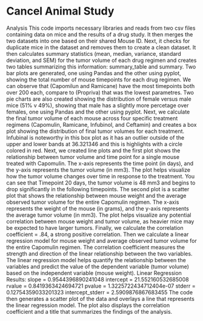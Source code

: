 # Cancel Animal Study

Analysis
This code imports necessary libraries and reads from two csv files containing data on mice and the results of a drug study. It then merges the two datasets into one based on their shared Mouse ID.
Next, it checks for duplicate mice in the dataset and removes them to create a clean dataset.
It then calculates summary statistics (mean, median, variance, standard deviation, and SEM) for the tumor volume of each drug regimen and creates two tables summarizing this information: summary_table and summary.
Two bar plots are generated, one using Pandas and the other using pyplot, showing the total number of mouse timepoints for each drug regimen. We can observe that (Capomilun and Ramicane) have the most timepoints both over 200 each, compare to (Propriva) that was the lowest parametres. Two pie charts are also created showing the distribution of female versus male mice (51% v 49%), showing that male has a slightly more percetage over females, one using Pandas and the other using pyplot.
Next, we calculate the final tumor volume of each mouse across four specific treatment regimens (Capomulin, Ramicane, Infubinol, and Ceftamin) and creates a box plot showing the distribution of final tumor volumes for each treatment. Infubinal is noteworthy in this box plot as it has an outlier outside of the upper and lower bands at 36.321346 and this is highlights with a circle colored in red.
Next, we created line plots and the first plot shows the relationship between tumor volume and time point for a single mouse treated with Capomulin. The x-axis represents the time point (in days), and the y-axis represents the tumor volume (in mm3). The plot helps visualize how the tumor volume changes over time in response to the treatment. You can see that Timepoint 20 days, the tumor volume is 48 mm3 and begins to drop significantly in the following timepoints.
The second plot is a scatter plot that shows the relationship between mouse weight and the average observed tumor volume for the entire Capomulin regimen. The x-axis represents the weight of the mouse (in grams), and the y-axis represents the average tumor volume (in mm3). The plot helps visualize any potential correlation between mouse weight and tumor volume, as heavier mice may be expected to have larger tumors.
Finally, we calculate the correlation coefficient = .84, a strong positive correlation. Then we calculate a linear regression model for mouse weight and average observed tumor volume for the entire Capomulin regimen. The correlation coefficient measures the strength and direction of the linear relationship between the two variables. The linear regression model helps quantify the relationship between the variables and predict the value of the dependent variable (tumor volume) based on the independent variable (mouse weight).
Linear Regression Results:
slope = 0.9544396890241048 intercept = 21.552160532685008 rvalue = 0.8419363424694721 pvalue = 1.3225722434712404e-07 stderr = 0.12754359033201323 intercept_stderr = 2.5909876867683455
The code then generates a scatter plot of the data and overlays a line that represents the linear regression model. The plot also displays the correlation coefficient and a title that summarizes the findings of the analysis.

